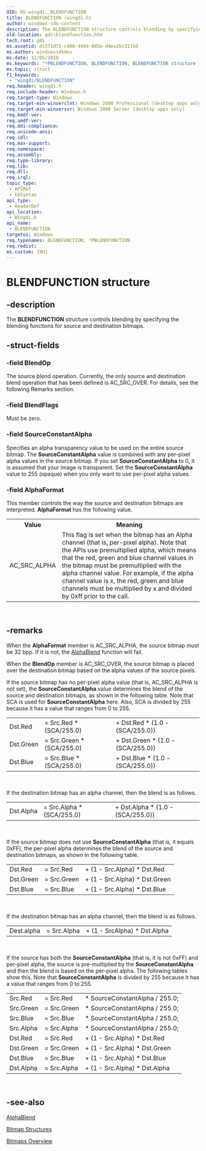 ```yaml
---
UID: NS:wingdi._BLENDFUNCTION
title: BLENDFUNCTION (wingdi.h)
author: windows-sdk-content
description: The BLENDFUNCTION structure controls blending by specifying the blending functions for source and destination bitmaps.
old-location: gdi\blendfunction.htm
tech.root: gdi
ms.assetid: d1371d72-c408-4484-845e-d4ea2bc3115d
ms.author: windowssdkdev
ms.date: 12/05/2018
ms.keywords: "*PBLENDFUNCTION, BLENDFUNCTION, BLENDFUNCTION structure [Windows GDI], LPBLENDFUNCTION, LPBLENDFUNCTION structure pointer [Windows GDI], PBLENDFUNCTION, PBLENDFUNCTION structure pointer [Windows GDI], _win32_BLENDFUNCTION_str, gdi.blendfunction, wingdi/BLENDFUNCTION, wingdi/LPBLENDFUNCTION, wingdi/PBLENDFUNCTION"
ms.topic: struct
f1_keywords: 
 - "wingdi/BLENDFUNCTION"
req.header: wingdi.h
req.include-header: Windows.h
req.target-type: Windows
req.target-min-winverclnt: Windows 2000 Professional [desktop apps only]
req.target-min-winversvr: Windows 2000 Server [desktop apps only]
req.kmdf-ver: 
req.umdf-ver: 
req.ddi-compliance: 
req.unicode-ansi: 
req.idl: 
req.max-support: 
req.namespace: 
req.assembly: 
req.type-library: 
req.lib: 
req.dll: 
req.irql: 
topic_type:
 - APIRef
 - kbSyntax
api_type:
 - HeaderDef
api_location:
 - Wingdi.h
api_name:
 - BLENDFUNCTION
targetos: Windows
req.typenames: BLENDFUNCTION, *PBLENDFUNCTION
req.redist: 
ms.custom: 19H1
---
```


# BLENDFUNCTION structure


## -description



The <b>BLENDFUNCTION</b> structure controls blending by specifying the blending functions for source and destination bitmaps.




## -struct-fields




### -field BlendOp

The source blend operation. Currently, the only source and destination blend operation that has been defined is AC_SRC_OVER. For details, see the following Remarks section.


### -field BlendFlags

Must be zero.


### -field SourceConstantAlpha

Specifies an alpha transparency value to be used on the entire source bitmap. The <b>SourceConstantAlpha</b> value is combined with any per-pixel alpha values in the source bitmap. If you set <b>SourceConstantAlpha</b> to 0, it is assumed that your image is transparent. Set the <b>SourceConstantAlpha</b> value to 255 (opaque) when you only want to use per-pixel alpha values.


### -field AlphaFormat

This member controls the way the source and destination bitmaps are interpreted. <b>AlphaFormat</b> has the following value.

<table>
<tr>
<th>Value</th>
<th>Meaning</th>
</tr>
<tr>
<td>AC_SRC_ALPHA</td>
<td>This flag is set when the bitmap has an Alpha channel (that is, per-pixel alpha). Note that the APIs use premultiplied alpha, which means that the red, green and blue channel values in the bitmap must be premultiplied with the alpha channel value. For example, if the alpha channel value is x, the red, green and blue channels must be multiplied by x and divided by 0xff prior to the call.</td>
</tr>
</table>
 


## -remarks



When the <b>AlphaFormat</b> member is AC_SRC_ALPHA, the source bitmap must be 32 bpp. If it is not, the <a href="https://docs.microsoft.com/windows/desktop/api/wingdi/nf-wingdi-alphablend">AlphaBlend</a> function will fail.

When the <b>BlendOp</b> member is AC_SRC_OVER, the source bitmap is placed over the destination bitmap based on the alpha values of the source pixels.

If the source bitmap has no per-pixel alpha value (that is, AC_SRC_ALPHA is not set), the <b>SourceConstantAlpha</b> value determines the blend of the source and destination bitmaps, as shown in the following table. Note that SCA is used for <b>SourceConstantAlpha</b> here. Also, SCA is divided by 255 because it has a value that ranges from 0 to 255.

<table>
<tr>
<td>Dst.Red</td>
<td>= Src.Red * (SCA/255.0)</td>
<td>+ Dst.Red * (1.0 - (SCA/255.0))</td>
</tr>
<tr>
<td>Dst.Green</td>
<td>= Src.Green * (SCA/255.0)</td>
<td>+ Dst.Green * (1.0 - (SCA/255.0))</td>
</tr>
<tr>
<td>Dst.Blue</td>
<td>= Src.Blue * (SCA/255.0)</td>
<td>+ Dst.Blue * (1.0 - (SCA/255.0))</td>
</tr>
</table>
 

If the destination bitmap has an alpha channel, then the blend is as follows.

<table>
<tr>
<td>Dst.Alpha</td>
<td>= Src.Alpha * (SCA/255.0)</td>
<td>+ Dst.Alpha * (1.0 - (SCA/255.0))</td>
</tr>
</table>
 

If the source bitmap does not use <b>SourceConstantAlpha</b> (that is, it equals 0xFF), the per-pixel alpha determines the blend of the source and destination bitmaps, as shown in the following table.

<table>
<tr>
<td>Dst.Red</td>
<td>= Src.Red</td>
<td>+ (1 - Src.Alpha) * Dst.Red</td>
</tr>
<tr>
<td>Dst.Green</td>
<td>= Src.Green</td>
<td>+ (1 - Src.Alpha) * Dst.Green</td>
</tr>
<tr>
<td>Dst.Blue</td>
<td>= Src.Blue</td>
<td>+ (1 - Src.Alpha) * Dst.Blue</td>
</tr>
</table>
 

If the destination bitmap has an alpha channel, then the blend is as follows.

<table>
<tr>
<td>Dest.alpha</td>
<td>= Src.Alpha</td>
<td>+ (1 - SrcAlpha) * Dst.Alpha</td>
</tr>
</table>
 

If the source has both the <b>SourceConstantAlpha</b> (that is, it is not 0xFF) and per-pixel alpha, the source is pre-multiplied by the <b>SourceConstantAlpha</b> and then the blend is based on the per-pixel alpha. The following tables show this. Note that <b>SourceConstantAlpha</b> is divided by 255 because it has a value that ranges from 0 to 255.

<table>
<tr>
<td>Src.Red</td>
<td>= Src.Red</td>
<td>* SourceConstantAlpha / 255.0;</td>
</tr>
<tr>
<td>Src.Green</td>
<td>= Src.Green</td>
<td>* SourceConstantAlpha / 255.0;</td>
</tr>
<tr>
<td>Src.Blue</td>
<td>= Src.Blue</td>
<td>* SourceConstantAlpha / 255.0;</td>
</tr>
<tr>
<td>Src.Alpha</td>
<td>= Src.Alpha</td>
<td>* SourceConstantAlpha / 255.0;</td>
</tr>
<tr>
<td>Dst.Red</td>
<td>= Src.Red</td>
<td>+ (1 - Src.Alpha) * Dst.Red</td>
</tr>
<tr>
<td>Dst.Green</td>
<td>= Src.Green</td>
<td>+ (1 - Src.Alpha) * Dst.Green</td>
</tr>
<tr>
<td>Dst.Blue</td>
<td>= Src.Blue</td>
<td>+ (1 - Src.Alpha) * Dst.Blue</td>
</tr>
<tr>
<td>Dst.Alpha</td>
<td>= Src.Alpha</td>
<td>+ (1 - Src.Alpha) * Dst.Alpha</td>
</tr>
</table>
 




## -see-also




<a href="https://docs.microsoft.com/windows/desktop/api/wingdi/nf-wingdi-alphablend">AlphaBlend</a>



<a href="https://docs.microsoft.com/windows/desktop/gdi/bitmap-structures">Bitmap Structures</a>



<a href="https://docs.microsoft.com/windows/desktop/gdi/bitmaps">Bitmaps Overview</a>
 

 

